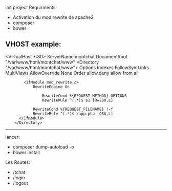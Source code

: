 

init project
Requirments:

- Activation du mod rewrite de apache2
- composer
- bower

VHOST example:
--------

<VirtualHost *:80>
 ServerName montchat
    DocumentRoot "/var/www/html/montchat/www"
        <Directory "/var/www/html/montchat/www">
            Options Indexes FollowSymLinks MultiViews
            AllowOverride None
            Order allow,deny
            allow from all

            <IfModule mod_rewrite.c>
                RewriteEngine On

                    RewriteCond %{REQUEST_METHOD} OPTIONS
                    RewriteRule ^(.*)$ $1 [R=200,L]

                RewriteCond %{REQUEST_FILENAME} !-f
                RewriteRule ^(.*)$ /app.php [QSA,L]
          </IfModule>
        </Directory>
</VirtualHost>


----------
lancer:

-   composer dump-autoload  -o
-   bower install

Les Routes:

-   /tchat
-   /login
-   /logout

